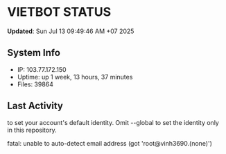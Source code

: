 # VIETBOT STATUS
**Updated**: Sun Jul 13 09:49:46 AM +07 2025

## System Info
- IP: 103.77.172.150
- Uptime: up 1 week, 13 hours, 37 minutes
- Files: 39864

## Last Activity

to set your account's default identity.
Omit --global to set the identity only in this repository.

fatal: unable to auto-detect email address (got 'root@vinh3690.(none)')
